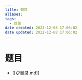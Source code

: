 ```yaml
---
title: 题目
aliases:
tags:
  - 目录
date created: 2022-12-08 17:06:02
date updated: 2022-12-08 17:06:02
---
```


# 题目

- [[📋目录.md]]
